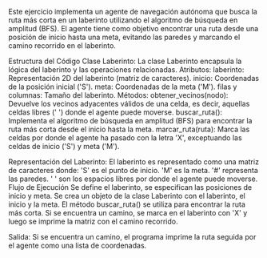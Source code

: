 Este ejercicio implementa un agente de navegación autónoma que busca la ruta más corta en un laberinto utilizando el algoritmo de búsqueda en amplitud (BFS). El agente tiene como objetivo encontrar una ruta desde una posición de inicio hasta una meta, evitando las paredes y marcando el camino recorrido en el laberinto.

Estructura del Código
Clase Laberinto:
La clase Laberinto encapsula la lógica del laberinto y las operaciones relacionadas.
Atributos:
laberinto: Representación 2D del laberinto (matriz de caracteres).
inicio: Coordenadas de la posición inicial ('S').
meta: Coordenadas de la meta ('M').
filas y columnas: Tamaño del laberinto.
Métodos:
obtener_vecinos(nodo): Devuelve los vecinos adyacentes válidos de una celda, es decir, aquellas celdas libres (' ') donde el agente puede moverse.
buscar_ruta(): Implementa el algoritmo de búsqueda en amplitud (BFS) para encontrar la ruta más corta desde el inicio hasta la meta.
marcar_ruta(ruta): Marca las celdas por donde el agente ha pasado con la letra 'X', exceptuando las celdas de inicio ('S') y meta ('M').

Representación del Laberinto:
El laberinto es representado como una matriz de caracteres donde:
'S' es el punto de inicio.
'M' es la meta.
'#' representa las paredes.
' ' son los espacios libres por donde el agente puede moverse.
Flujo de Ejecución
Se define el laberinto, se especifican las posiciones de inicio y meta.
Se crea un objeto de la clase Laberinto con el laberinto, el inicio y la meta.
El método buscar_ruta() se utiliza para encontrar la ruta más corta. Si se encuentra un camino, se marca en el laberinto con 'X' y luego se imprime la matriz con el camino recorrido.

Salida:
Si se encuentra un camino, el programa imprime la ruta seguida por el agente como una lista de coordenadas.

